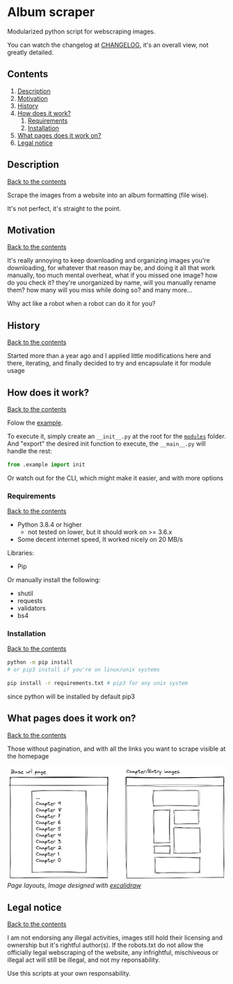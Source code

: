 # Album scraper

Modularized python script for webscraping images.

You can watch the changelog at [CHANGELOG](./CHANGELOG.md), it's an overall view, not greatly detailed.

## Contents

1. [Description](#description)
1. [Motivation](#motivation)
1. [History](#history)
1. [How does it work?](#how-does-it-work)
   1. [Requirements](#requirements)
   1. [Installation](#installation)
1. [What pages does it work on?](#what-pages-does-it-work-on)
1. [Legal notice](#legal-notice)

## Description

[Back to the contents](#contents)

Scrape the images from a website into an album formatting (file wise).

It's not perfect, it's straight to the point.

## Motivation

[Back to the contents](#contents)

It's really annoying to keep downloading and organizing images you're downloading, for whatever that reason may be, and doing it all that work manually, too much mental overheat, what if you missed one image? how do you check it? they're unorganized by name, will you manually rename them? how many will you miss while doing so? and many more...

Why act like a robot when a robot can do it for you?

## History

[Back to the contents](#contents)

Started more than a year ago and I applied little modifications here and there, iterating, and finally decided to try and encapsulate it for module usage

## How does it work?

[Back to the contents](#contents)

Folow the [example](./modules/example/).

To execute it, simply create an `__init__.py` at the root for the [`modules`](./modules/) folder. And "export" the desired init function to execute, the `__main__.py` will handle the rest:

```python
from .example import init
```

Or watch out for the CLI, which might make it easier, and with more options

### Requirements

[Back to the contents](#contents)

- Python 3.8.4 or higher
  - not tested on lower, but it should work on >= 3.6.x
- Some decent internet speed, It worked nicely on 20 MB/s

Libraries:

- Pip

Or manually install the following:

- shutil
- requests
- validators
- bs4

### Installation

[Back to the contents](#contents)

```bash
python -m pip install
# or pip3 install if you're on linux/unix systems
```

```bash
pip install -r requirements.txt # pip3 for any unix system
```

since python will be installed by default pip3

## What pages does it work on?

[Back to the contents](#contents)

Those without pagination, and with all the links you want to scrape visible at the homepage

![Pages example](./images/base.excalidraw.png)
_Page layouts, Image designed with [excalidraw](https://excalidraw.com/)_

## Legal notice

[Back to the contents](#contents)

I am not endorsing any illegal activities, images still hold their licensing and ownership but it's rightful author(s). If the robots.txt do not allow the officially legal webscraping of the website, any infrightful, mischiveous or illegal act will still be illegal, and not my reponsability.

Use this scripts at your own responsability.
